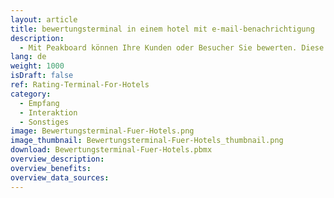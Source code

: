 ```yaml
---
layout: article
title: bewertungsterminal in einem hotel mit e-mail-benachrichtigung
description: 
  - Mit Peakboard können Ihre Kunden oder Besucher Sie bewerten. Diese Bewertungen können Sie sich schnell und einfach direkt per E-Mail zusenden lassen.
lang: de
weight: 1000
isDraft: false
ref: Rating-Terminal-For-Hotels
category:
  - Empfang
  - Interaktion
  - Sonstiges
image: Bewertungsterminal-Fuer-Hotels.png
image_thumbnail: Bewertungsterminal-Fuer-Hotels_thumbnail.png
download: Bewertungsterminal-Fuer-Hotels.pbmx
overview_description:
overview_benefits:
overview_data_sources:
---
```



